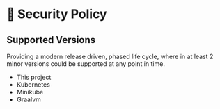 # 🦌 Security Policy

## Supported Versions

Providing a modern release driven, phased life cycle, where in at least 2 minor versions could be supported at any point in time.

-   This project  
-   Kubernetes  
-   Minikube  
-   Graalvm  

